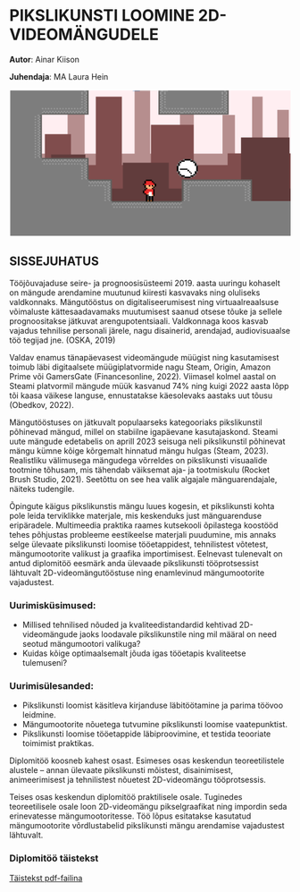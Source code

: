 # PIKSLIKUNSTI LOOMINE 2D-VIDEOMÄNGUDELE

**Autor**: Ainar Kiison

**Juhendaja**: MA Laura Hein

![Spraidid](./Spraidid.png)
## SISSEJUHATUS
Tööjõuvajaduse seire- ja prognoosisüsteemi 2019. aasta uuringu kohaselt on mängude arendamine muutunud kiiresti kasvavaks ning oluliseks valdkonnaks. Mängutööstus on digitaliseerumisest ning virtuaalreaalsuse võimaluste kättesaadavamaks muutumisest saanud otsese tõuke ja sellele prognoositakse jätkuvat arengupotentsiaali. Valdkonnaga koos kasvab vajadus tehnilise personali järele, nagu disainerid, arendajad, audiovisuaalse töö tegijad jne. (OSKA, 2019)

Valdav enamus tänapäevasest videomängude müügist ning kasutamisest toimub läbi digitaalsete müügiplatvormide nagu Steam, Origin, Amazon Prime või GamersGate (Financesonline, 2022). Viimasel kolmel aastal on Steami platvormil mängude müük kasvanud 74% ning kuigi 2022 aasta lõpp tõi kaasa väikese languse, ennustatakse käesolevaks aastaks uut tõusu (Obedkov, 2022).

Mängutööstuses on jätkuvalt populaarseks kategooriaks pikslikunstil põhinevad mängud, millel on stabiilne igapäevane kasutajaskond. Steami uute mängude edetabelis on aprill 2023 seisuga neli pikslikunstil põhinevat mängu kümne kõige kõrgemalt hinnatud mängu hulgas (Steam, 2023). Realistliku välimusega mängudega võrreldes on pikslikunsti visuaalide tootmine tõhusam, mis tähendab väiksemat aja- ja tootmiskulu (Rocket Brush Studio, 2021). Seetõttu on see hea valik algajale mänguarendajale, näiteks tudengile.

Õpingute käigus pikslikunstis mängu luues kogesin, et pikslikunsti kohta pole leida terviklikke materjale, mis keskenduks just mänguarenduse eripäradele. Multimeedia praktika raames kutsekooli õpilastega koostööd tehes põhjustas probleeme eestikeelse materjali puudumine, mis annaks selge ülevaate pikslikunsti loomise tööetappidest, tehnilistest võtetest, mängumootorite valikust ja graafika importimisest. Eelnevast tulenevalt on antud diplomitöö eesmärk anda ülevaade pikslikunsti tööprotsessist lähtuvalt 2D-videomängutööstuse ning enamlevinud mängumootorite vajadustest.

### Uurimisküsimused:
- Millised tehnilised nõuded ja kvaliteedistandardid kehtivad 2D-videomängude jaoks loodavale pikslikunstile ning mil määral on need seotud mängumootori valikuga? 
- Kuidas kõige optimaalsemalt jõuda igas tööetapis kvaliteetse tulemuseni?
 
### Uurimisülesanded:
- Pikslikunsti loomist käsitleva kirjanduse läbitöötamine ja parima töövoo leidmine.
- Mängumootorite nõuetega tutvumine pikslikunsti loomise vaatepunktist.
- Pikslikunsti loomise tööetappide läbiproovimine, et testida teooriate toimimist praktikas.

Diplomitöö koosneb kahest osast. Esimeses osas keskendun teoreetilistele alustele – annan ülevaate pikslikunsti mõistest, disainimisest, animeerimisest ja tehnilistest nõuetest 2D-videomängu tööprotsessis.

Teises osas keskendun diplomitöö praktilisele osale. Tuginedes teoreetilisele osale loon 2D-videomängu pikselgraafikat ning impordin seda erinevatesse mängumootoritesse. Töö lõpus esitatakse kasutatud mängumootorite võrdlustabelid pikslikunsti mängu arendamise vajadustest lähtuvalt.

### Diplomitöö täistekst
[Täistekst pdf-failina](./Pikslikunst.pdf)